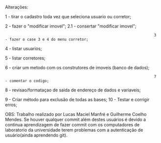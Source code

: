 Alterações:


1 - tirar o cadastro toda vez que seleciona usuario ou corretor;

2 - fazer o "modificar imovel";
2.1 - consertar "modificar imovel";

                                                                        3 - fazer o case 3 e 4 do menu corretor;                             

4 - listar usuarios;

5 - listar corretores;

6 - criar um metodo com os construtores de imoveis (banco de dados);

                                                                        7 - comentar o codigo;

8 - revisao/formataçao de saida de endereço de dados e variaveis;

9 - Criar método para exclusão de todas as bases;
10 - Testar e corrigir erros;



OBS: Trabalho realizado por Lucas Maciel Manfré e Guilherme Coelho Mendes. Se houver qualquer commit além destes usuários é devido a continua aprendizagem de fazer commit com os computadores de laboratorio da universidade terem problemas com a autenticação de usuário(ainda aprendendo git).
